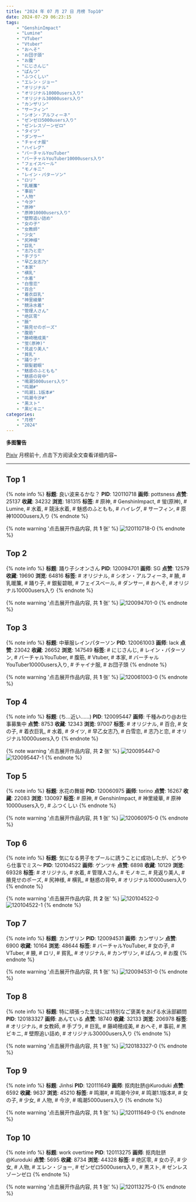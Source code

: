```yaml
---
title: "2024 年 07 月 27 日 月榜 Top10"
date: 2024-07-29 06:23:15
tags:
    - "GenshinImpact"
    - "Lumine"
    - "VTuber"
    - "Vtuber"
    - "おへそ"
    - "お団子頭"
    - "お腹"
    - "にじさんじ"
    - "ぱんつ"
    - "ふつくしい"
    - "エレン・ジョー"
    - "オリジナル"
    - "オリジナル10000users入り"
    - "オリジナル30000users入り"
    - "カンザリン"
    - "サーフィン"
    - "シオン・アルフィーネ"
    - "ゼンゼロ5000users入り"
    - "ゼンレスゾーンゼロ"
    - "タイツ"
    - "ダンサー"
    - "チャイナ服"
    - "ハイレグ"
    - "バーチャルYouTuber"
    - "バーチャルYouTuber10000users入り"
    - "フェイスベール"
    - "モノキニ"
    - "レイン・パターソン"
    - "ロリ"
    - "乳暖簾"
    - "事前"
    - "人物"
    - "今汐"
    - "原神"
    - "原神10000users入り"
    - "壁際追い詰め"
    - "女の子"
    - "女教師"
    - "少女"
    - "尻神様"
    - "巨乳"
    - "志乃と恋"
    - "手ブラ"
    - "早乙女志乃"
    - "本家"
    - "横乳"
    - "水着"
    - "白雪恋"
    - "百合"
    - "着衣巨乳"
    - "神里綾華"
    - "競泳水着"
    - "管理人さん"
    - "绝区零"
    - "腋"
    - "腋見せのポーズ"
    - "腹筋"
    - "藤崎穂成美"
    - "蛍(原神)"
    - "見返り美人"
    - "貧乳"
    - "踊り子"
    - "銀髪碧眼"
    - "魅惑のふともも"
    - "魅惑の背中"
    - "鳴潮5000users入り"
    - "鸣潮#"
    - "鸣潮1.1版本#"
    - "鸣潮今汐#"
    - "黒スト"
    - "黒ビキニ"
categories:
    - "月榜"
    - "2024"
---
```


<i class="fa fa-triangle-exclamation"></i>**多图警告**<i class="fa fa-triangle-exclamation"></i>

[Pixiv](https://www.pixiv.net/) 月榜前十, 点击下方阅读全文查看详细内容~

<!-- more -->

---

## Top 1

{% note info %}
**标题**: 良い波来るかな？
**PID**: 120110718 **画师**: pottsness
**点赞**: 25137 **收藏**: 34232 **浏览**: 181315
**标签**: # 原神, # GenshinImpact, # 蛍(原神), # Lumine, # 水着, # 競泳水着, # 魅惑のふともも, # ハイレグ, # サーフィン, # 原神10000users入り
{% endnote %}

{% note warning '点击展开作品内容, 共 **1** 张' %}
![120110718-0](https://i.pixiv.re/img-original/img/2024/06/30/14/00/01/120110718_p0.jpg)
{% endnote %}

## Top 2

{% note info %}
**标题**: 踊り子シオンさん
**PID**: 120094701 **画师**: SG
**点赞**: 12579 **收藏**: 19690 **浏览**: 64816
**标签**: # オリジナル, # シオン・アルフィーネ, # 腋, # 乳暖簾, # 踊り子, # 銀髪碧眼, # フェイスベール, # ダンサー, # おへそ, # オリジナル10000users入り
{% endnote %}

{% note warning '点击展开作品内容, 共 **1** 张' %}
![120094701-0](https://i.pixiv.re/img-original/img/2024/06/30/00/03/23/120094701_p0.png)
{% endnote %}

## Top 3

{% note info %}
**标题**: 中華服レインパターソン
**PID**: 120061003 **画师**: lack
**点赞**: 23042 **收藏**: 26652 **浏览**: 147549
**标签**: # にじさんじ, # レイン・パターソン, # バーチャルYouTuber, # 腹筋, # Vtuber, # 本家, # バーチャルYouTuber10000users入り, # チャイナ服, # お団子頭
{% endnote %}

{% note warning '点击展开作品内容, 共 **1** 张' %}
![120061003-0](https://i.pixiv.re/img-original/img/2024/06/29/00/00/47/120061003_p0.png)
{% endnote %}

## Top 4

{% note info %}
**标题**: (ち…近い……)
**PID**: 120095447 **画师**: 千種みのり@お仕事募集中
**点赞**: 8753 **收藏**: 12343 **浏览**: 97007
**标签**: # オリジナル, # 百合, # 女の子, # 着衣巨乳, # 水着, # タイツ, # 早乙女志乃, # 白雪恋, # 志乃と恋, # オリジナル10000users入り
{% endnote %}

{% note warning '点击展开作品内容, 共 **2** 张' %}
![120095447-0](https://i.pixiv.re/img-original/img/2024/06/30/00/18/16/120095447_p0.jpg)
![120095447-1](https://i.pixiv.re/img-original/img/2024/06/30/00/18/16/120095447_p1.jpg)
{% endnote %}

## Top 5

{% note info %}
**标题**: 氷花の舞姫
**PID**: 120060975 **画师**: torino
**点赞**: 16267 **收藏**: 22083 **浏览**: 130097
**标签**: # 原神, # GenshinImpact, # 神里綾華, # 原神10000users入り, # ふつくしい
{% endnote %}

{% note warning '点击展开作品内容, 共 **1** 张' %}
![120060975-0](https://i.pixiv.re/img-original/img/2024/06/29/00/00/36/120060975_p0.jpg)
{% endnote %}

## Top 6

{% note info %}
**标题**: 気になる男子をプールに誘うことに成功したが、どうやら仕事でミス～
**PID**: 120104522 **画师**: ゲンツキ
**点赞**: 6898 **收藏**: 10129 **浏览**: 69328
**标签**: # オリジナル, # 水着, # 管理人さん, # モノキニ, # 見返り美人, # 腋見せのポーズ, # 尻神様, # 横乳, # 魅惑の背中, # オリジナル10000users入り
{% endnote %}

{% note warning '点击展开作品内容, 共 **2** 张' %}
![120104522-0](https://i.pixiv.re/img-original/img/2024/06/30/09/00/09/120104522_p0.jpg)
![120104522-1](https://i.pixiv.re/img-original/img/2024/06/30/09/00/09/120104522_p1.jpg)
{% endnote %}

## Top 7

{% note info %}
**标题**: カンザリン
**PID**: 120094531 **画师**: カンザリン
**点赞**: 6900 **收藏**: 10164 **浏览**: 48644
**标签**: # バーチャルYouTuber, # 女の子, # VTuber, # 腋, # ロリ, # 貧乳, # オリジナル, # カンザリン, # ぱんつ, # お腹
{% endnote %}

{% note warning '点击展开作品内容, 共 **1** 张' %}
![120094531-0](https://i.pixiv.re/img-original/img/2024/06/30/00/01/34/120094531_p0.png)
{% endnote %}

## Top 8

{% note info %}
**标题**: 特に頑張った生徒には特別なご褒美をあげる水泳部顧問
**PID**: 120183327 **画师**: あんている
**点赞**: 18740 **收藏**: 32133 **浏览**: 206978
**标签**: # オリジナル, # 女教師, # 手ブラ, # 巨乳, # 藤崎穂成美, # おへそ, # 事前, # 黒ビキニ, # 壁際追い詰め, # オリジナル30000users入り
{% endnote %}

{% note warning '点击展开作品内容, 共 **1** 张' %}
![120183327-0](https://i.pixiv.re/img-original/img/2024/07/02/21/25/21/120183327_p0.jpg)
{% endnote %}

## Top 9

{% note info %}
**标题**: Jinhsi
**PID**: 120111649 **画师**: 抠肉肚脐@Kuroduki
**点赞**: 6592 **收藏**: 9637 **浏览**: 45210
**标签**: # 鸣潮#, # 鸣潮今汐#, # 鸣潮1.1版本#, # 女の子, # 少女, # 人物, # 今汐, # 鳴潮5000users入り
{% endnote %}

{% note warning '点击展开作品内容, 共 **1** 张' %}
![120111649-0](https://i.pixiv.re/img-original/img/2024/06/30/14/41/21/120111649_p0.png)
{% endnote %}

## Top 10

{% note info %}
**标题**: work overtime
**PID**: 120113275 **画师**: 抠肉肚脐@Kuroduki
**点赞**: 5695 **收藏**: 8734 **浏览**: 44328
**标签**: # 绝区零, # 女の子, # 少女, # 人物, # エレン・ジョー, # ゼンゼロ5000users入り, # 黒スト, # ゼンレスゾーンゼロ
{% endnote %}

{% note warning '点击展开作品内容, 共 **1** 张' %}
![120113275-0](https://i.pixiv.re/img-original/img/2024/06/30/15/55/58/120113275_p0.png)
{% endnote %}
